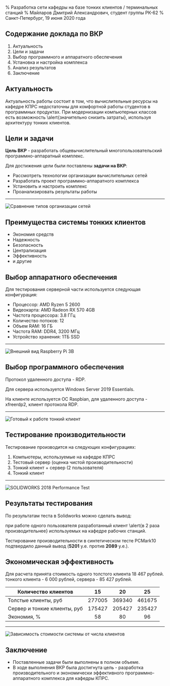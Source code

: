 % Разработка сети кафедры на базе тонких клиентов / терминальных станций
% Майларов Дмитрий Александрович, студент группы РК-62
% Санкт-Петербург, 19 июня 2020 года

## Содержание доклада по ВКР

1. Актуальность
2. Цели и задачи
3. Выбор программного и аппаратного обеспечения
4. Установка и настройка комплекса
5. Анализ результатов
6. Заключение

## Актуальность

Актуальность работы состоит в том, что вычислительные ресурсы на кафедре КПРС 
недостаточны для комфортной работы студентов в программных продуктах.
При модернизации компьютерных классов есть возможность \alert{значительно снизить
затраты}, используя архитектуру тонких клиентов.

## Цели и задачи

**Цель ВКР** - разработать общевычислительный многопользовательский
программно-аппаратный комплекс.

Для достижения цели были поставлены **задачи на ВКР**:

- Рассмотреть технологии организации вычислительных сетей
- Разработать проект программно-аппаратного комплекса
- Установить и настроить комплекс
- Проанализировать результаты работы

---

![Сравнение типов организации сетей](../img/PCtoTC.png)

## Преимущества системы тонких клиентов

- Экономия средств
- Надежность
- Безопасность
- Централизация
- Эффективность
- и другие

## Выбор аппаратного обеспечения

Для тестирования серверной части используется следующая конфигурация:

- Процессор: AMD Ryzen 5 2600
- Видеокарта: AMD Radeon RX 570 4GB
- Частота процессора: 3.8 ГГц
- Количество потоков: 12
- Объем RAM: 16 ГБ
- Частота RAM: DDR4, 3200 МГц
- Устройство хранения: 1ТБ SSD

---

![Внешний вид Raspberry Pi 3B](../img/piphoto.jpg)

## Выбор программного обеспечения

Протокол удаленного доступа - RDP.

Для сервера используется Windows Server 2019 Essentials.

На клиенте используется ОС Raspbian, для удаленного доступа - xfreerdp2,
клиент протокола RDP.

---

![Готовый к работе тонкий клиент](../img/ph-solid.jpg)

## Тестирование производительности

Тестирование производится на следующих конфигурациях:

1. Компьютеры, используемые на кафедре КПРС
2. Тестовый сервер (оценка чистой производительности)
3. Тонкий клиент + сервер (2 пользователя)
4. Тонкий клиент

---

![SOLIDWORKS 2018 Performance Test](../img/perf_chart.png)

## Результаты тестирования

По результатам теста в Solidworks можно сделать вывод:

при работе одного пользователя разработанный клиент \alert{в 2 раза производительнее}
используемых на кафедре рабочих станций.

Тестирование производительности в синтетическом
тесте PCMark10 подтвердило данный вывод (**5201** у.е. против **2089** у.е.).

## Экономическая эффективность

Для расчета принята стоимость одного толстого клиента 18 467 рублей. 
тонкого клиента - 6 000 рублей, сервера - 85 427 рублей.

Количество клиентов          | 15     | 20     | 25
---                          | :---:  | :---:  | :---:
Толстые клиенты, руб         | 277005 | 369340 | 461675
Cервер и тонкие клиенты, руб | 175427 | 205427 | 235427
Экономия, %                  | 58     | 80     | 96

---

![Зависимость стоимости системы от числа клиентов](../img/price_chart.png)

## Заключение

- Поставленные задачи были выполнены в полном объеме.
- В ходе выполнения ВКР была достигнута цель - разработка производительного и
экономически эффективного программно-аппаратного комплекса для кафедры КПРС.

